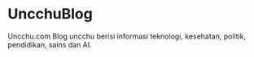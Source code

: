 # UncchuBlog
Uncchu.com Blog uncchu berisi informasi teknologi, kesehatan, politik, pendidikan, sains dan AI.
